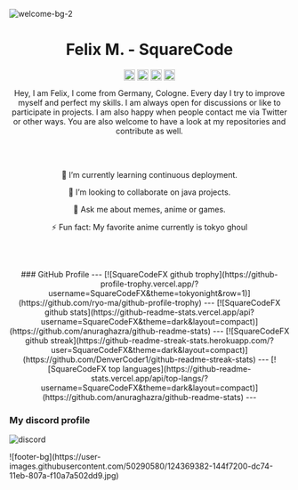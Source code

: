 ![welcome-bg-2](https://user-images.githubusercontent.com/50290580/124369381-11ed1800-dc74-11eb-90a9-2ff2073c3b97.jpg)

<p align="center"> <h1 align="center"> Felix M. - SquareCode </h1> </p>
<p align="center">
<a href="https://github.com/squarecodefx" target="_blank"><img align="center" src="https://cdn.jsdelivr.net/npm/simple-icons@3.0.1/icons/github.svg" alt="SquareCode" height="20" width="20" /></a>
<a href="https://twitter.com/squarekot" target="_blank"><img align="center" src="https://cdn.jsdelivr.net/npm/simple-icons@3.0.1/icons/twitter.svg" alt="SquareCode" height="20" width="20" /></a>
<a href="http://instagram.com/squarekot" target="_blank"><img align="center" src="https://cdn.jsdelivr.net/npm/simple-icons@3.0.1/icons/instagram.svg" alt="SquareCode" height="20" width="20" /></a>	
<a href="https://www.twitch.tv/SquareCodeFX" target="_blank"><img align="center" src="https://cdn.jsdelivr.net/npm/simple-icons@3.0.1/icons/twitch.svg" alt="SquareCode" height="20" width="20" /></a>	
</p>

<p align="center">Hey, I am Felix, I come from Germany, Cologne. Every day I try to improve myself and perfect my skills. I am always open for discussions or like to participate in projects. I am also happy when people contact me via Twitter or other ways. You are also welcome to have a look at my repositories and contribute as well.</p>

<br> </br>

<!--🔭 I’m currently working on opensource project [name](https://github.com/SquareCodeFX/)-->

<p align="center">🌱 I’m currently learning continuous deployment.</p>

<p align="center">👯 I’m looking to collaborate on java projects.</p>

<p align="center">💬 Ask me about memes, anime or games.</p>

<p align="center">⚡ Fun fact: My favorite anime currently is tokyo ghoul</p>

<br> </br>
<p align="center">
### GitHub Profile
---
[![SquareCodeFX github trophy](https://github-profile-trophy.vercel.app/?username=SquareCodeFX&theme=tokyonight&row=1)](https://github.com/ryo-ma/github-profile-trophy)
---
[![SquareCodeFX github stats](https://github-readme-stats.vercel.app/api?username=SquareCodeFX&theme=dark&layout=compact)](https://github.com/anuraghazra/github-readme-stats)
---
[![SquareCodeFX github streak](https://github-readme-streak-stats.herokuapp.com/?user=SquareCodeFX&theme=dark&layout=compact)](https://github.com/DenverCoder1/github-readme-streak-stats)
---
[![SquareCodeFX top languages](https://github-readme-stats.vercel.app/api/top-langs/?username=SquareCodeFX&theme=dark&layout=compact)](https://github.com/anuraghazra/github-readme-stats)
---

### My discord profile
![discord](https://discord.c99.nl/widget/theme-3/477939443773472768.png)

 </p>
![footer-bg](https://user-images.githubusercontent.com/50290580/124369382-144f7200-dc74-11eb-807a-f10a7a502dd9.jpg)
